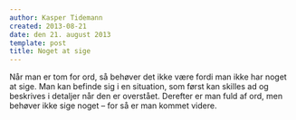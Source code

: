 ```yaml
---
author: Kasper Tidemann
created: 2013-08-21
date: den 21. august 2013
template: post
title: Noget at sige
---
```


Når man er tom for ord, så behøver det ikke være fordi man ikke har noget at sige. Man kan befinde sig i en situation, som først kan skilles ad og beskrives i detaljer når den er overstået. Derefter er man fuld af ord, men behøver ikke sige noget – for så er man kommet videre.